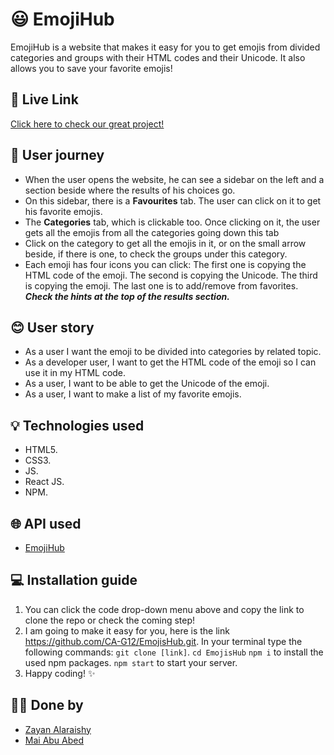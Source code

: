 # 😃 EmojiHub
EmojiHub is a website that makes it easy for you to get emojis from divided categories and groups with their HTML codes and their Unicode. It also allows you to save your favorite emojis!

## 🚀 Live Link

[Click here to check our great project!](https://ca-g12.github.io/EmojisHub/)

## 👤 User journey
- When the user opens the website, he can see a sidebar on the left and a section beside where the results of his choices go.
- On this sidebar, there is a **Favourites** tab. The user can click on it to get his favorite emojis.
- The **Categories** tab, which is clickable too. Once clicking on it, the user gets all the emojis from all the categories going down this tab
- Click on the category to get all the emojis in it, or on the small arrow beside, if there is one, to check the groups under this category.
- Each emoji has four icons you can click: 
The first one is copying the HTML code of the emoji.
The second is copying the Unicode.
The third is copying the emoji.
The last one is to add/remove from favorites.
***Check the hints at the top of the results section.***

## 😊 User story
- As a user I want the emoji to be divided into categories by related topic. 
- As a developer user, I want to get the HTML code of the emoji so I can use it in my HTML code.
- As a user, I want to be able to get the Unicode of the emoji. 
- As a user, I want to make a list of my favorite emojis.

## 💡 Technologies used

-  HTML5.
-  CSS3.
-  JS.
-  React JS.
-  NPM.
## 🌐 API used
- [EmojiHub](https://github.com/cheatsnake/emojihub)

## 💻 Installation guide

1. You can click the code drop-down menu above and copy the link to clone the repo or check the coming step!
2. I am going to make it easy for you, here is the link https://github.com/CA-G12/EmojisHub.git. In your terminal type the following commands:
`git clone [link]`.
`cd EmojisHub`
`npm i` to install the used npm packages.
`npm start` to start your server.
3. Happy coding! ✨

## 🐱‍💻 Done by
- [Zayan Alaraishy](https://github.com/Zayan-Alaraishy)
- [Mai Abu Abed](https://github.com/mai-mohammed)
